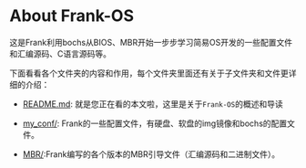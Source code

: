 # About Frank-OS

这是Frank利用bochs从BIOS、MBR开始一步步学习简易OS开发的一些配置文件和汇编源码、C语言源码等。

下面看看各个文件夹的内容和作用，每个文件夹里面还有关于子文件夹和文件更详细的介绍：

* [README.md](./README.md): 就是您正在看的本文啦，这里是关于`Frank-OS`的概述和导读

* [my_conf/](./my_conf): Frank的一些配置文件，有硬盘、软盘的img镜像和bochs的配置文件。 

* [MBR/](./MBR):Frank编写的各个版本的MBR引导文件（汇编源码和二进制文件）。
